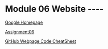 # Module 06 Website ----

[Google Homepage](https://www.google.com)

[Assignment06](https://github.com/kylenod/IntroToProg-Python-Mod06/blob/master/Assignment06_KyleODonnell.pdf)

[GitHub Webpage Code CheatSheet](https://github.com/adam-p/markdown-here/wiki/Markdown-Cheatsheet)
